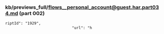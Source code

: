 ### kb/previews_full/flows__personal_account@guest.har.part034.md (part 002)

```md
riptId": "1929",
                              "url": "h
```

```
